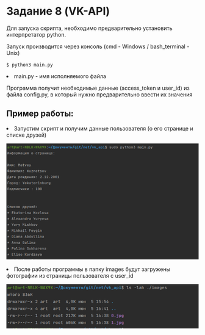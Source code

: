 Задание 8 (VK-API)
=====================
Для запуска скрипта, необходимо предварительно установить интерпретатор python.

Запуск производится через консоль (cmd - Windows / bash_terminal - Unix)

    $ python3 main.py

<li> main.py - имя исполняемого файла

Программа получит необходимые данные (access_token и user_id) из файла config.py, в который нужно предварительно ввести их значения

Пример работы:
------------------
 
 <li>
 Запустим скрипт и получим данные пользователя (о его странице и списке друзей)
 </li>
 
 ![sample](./attachments/мат1.png)
 
 <li>
 После работы программы в папку images будут загружены фотографии из страницы пользователя с user_id
 </li>

 ![sample](./attachments/мат2.png)
